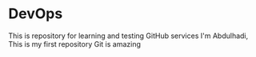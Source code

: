 # DevOps
This is repository for learning and testing GitHub services 
I'm Abdulhadi, This is my first repository 
Git is amazing 

